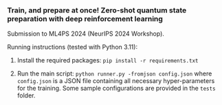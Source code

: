 ### Train, and prepare at once! Zero-shot quantum state preparation with deep reinforcement learning

Submission to ML4PS 2024 (NeurIPS 2024 Workshop).

Running instructions (tested with Python 3.11):

1. Install the required packages:
```pip install -r requirements.txt```

2. Run the main script:
```python runner.py -fromjson config.json```
where `config.json` is a JSON file containing all necessary hyper-parameters for the training. Some sample configurations are provided in the `tests` folder.